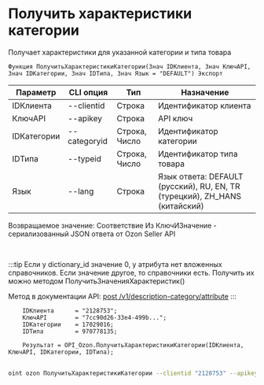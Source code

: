 ﻿---
sidebar_position: 2
---

# Получить характеристики категории
 Получает характеристики для указанной категории и типа товара



`Функция ПолучитьХарактеристикиКатегории(Знач IDКлиента, Знач КлючAPI, Знач IDКатегории, Знач IDТипа, Знач Язык = "DEFAULT") Экспорт`

  | Параметр | CLI опция | Тип | Назначение |
  |-|-|-|-|
  | IDКлиента | --clientid | Строка | Идентификатор клиента |
  | КлючAPI | --apikey | Строка | API ключ |
  | IDКатегории | --categoryid | Строка, Число | Идентификатор категории |
  | IDТипа | --typeid | Строка, Число | Идентификатор типа товара |
  | Язык | --lang | Строка | Язык ответа: DEFAULT (русский), RU, EN, TR (турецкий), ZH_HANS (китайский) |

  
  Возвращаемое значение:   Соответствие Из КлючИЗначение - сериализованный JSON ответа от Ozon Seller API

<br/>

:::tip
Если у dictionary_id значение 0, у атрибута нет вложенных справочников. Если значение другое, то справочники есть. Получить их можно методом ПолучитьЗначенияХарактеристик()

 Метод в документации API: [post /v1/description-category/attribute](https://docs.ozon.ru/api/seller/#operation/DescriptionCategoryAPI_GetAttributes)
:::
<br/>


```bsl title="Пример кода"
    IDКлиента      = "2128753";
    КлючAPI        = "7cc90d26-33e4-499b...";
    IDКатегории    = 17029016;
    IDТипа         = 970778135;

    Результат = OPI_Ozon.ПолучитьХарактеристикиКатегории(IDКлиента, КлючAPI, IDКатегории, IDТипа);
```



```sh title="Пример команды CLI"
    
oint ozon ПолучитьХарактеристикиКатегории --clientid "2128753" --apikey "7cc90d26-33e4-499b..." --categoryid %categoryid% --typeid %typeid% --lang %lang%

```

```json title="Результат"

```
